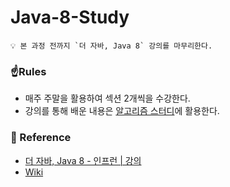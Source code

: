 # Java-8-Study

```
💡 본 과정 전까지 `더 자바, Java 8` 강의를 마무리한다.
```

### ☝️Rules

- 매주 주말을 활용하여 섹션 2개씩을 수강한다.
- 강의를 통해 배운 내용은 [알고리즘 스터디](https://github.com/SWM-13-Team/Algorithm-Study)에 활용한다.

### 🔗 Reference

- [더 자바, Java 8 - 인프런 | 강의](https://www.inflearn.com/course/the-java-java8)
- [Wiki](https://github.com/SWM-13-Team/Java-8-Study/wiki)
